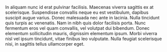 In aliquam nunc id erat pulvinar facilisis. Maecenas viverra sagittis ex at scelerisque. Suspendisse convallis neque eu est vestibulum, dapibus suscipit augue varius. Donec malesuada nec ante in lacinia. Nulla tincidunt quis turpis ac venenatis. Nam in nibh quis dolor facilisis porta. Nunc fermentum eros vel quam convallis, vel volutpat dui bibendum. Donec elementum sollicitudin mauris, dignissim elementum ipsum. Morbi viverra nisl vel ipsum tincidunt, vitae finibus leo vulputate. Nulla feugiat scelerisque nisi, in sagittis tellus ullamcorper eget.